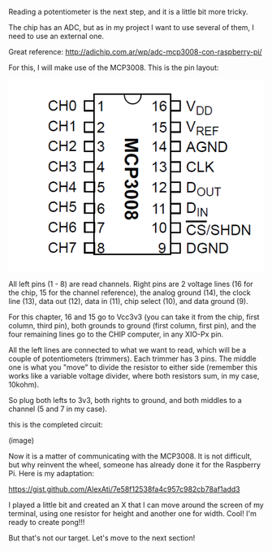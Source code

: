 Reading a potentiometer is the next step, and it is a little bit more tricky.

The chip has an ADC, but as in my project I want to use several of them, I need to use an external one.

Great reference: http://adichip.com.ar/wp/adc-mcp3008-con-raspberry-pi/

For this, I will make use of the MCP3008. This is the pin layout:

![MCP3008 Pin Layout](mcp3008-pin-layout.gif)

All left pins (1 - 8) are read channels.
Right pins are 2 voltage lines (16 for the chip, 15 for the channel reference), the analog ground (14), the clock line (13), data out (12), data in (11), chip select (10), and data ground (9).

For this chapter, 16 and 15 go to Vcc3v3 (you can take it from the chip, first column, third pin), both grounds to ground (first column, first pin), and the four remaining lines go to the CHIP computer, in any XIO-Px pin. 

All the left lines are connected to what we want to read, which will be a couple of potentiometers (trimmers). Each trimmer has 3 pins. The middle one is what you "move" to divide the resistor to either side (remember this works like a variable voltage divider, where both resistors sum, in my case, 10kohm).

So plug both lefts to 3v3, both rights to ground, and both middles to a channel (5 and 7 in my case).

this is the completed circuit:

(image)

Now it is a matter of communicating with the MCP3008. It is not difficult, but why reinvent the wheel, someone has already done it for the Raspberry Pi. Here is my adaptation:


https://gist.github.com/AlexAti/7e58f12538fa4c957c982cb78af1add3

I played a little bit and created an X that I can move around the screen of my terminal, using one resistor for height and another one for width. Cool! I'm ready to create pong!!!

But that's not our target. Let's move to the next section!



    
